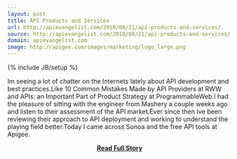 ```yaml
---
layout: post
title: API Products and Services
url: http://apievangelist.com/2010/08/21/api-products-and-services/
source: http://apievangelist.com/2010/08/21/api-products-and-services/
domain: apievangelist.com
image: http://apigee.com/images/marketing/logo_large.png
---
```

{% include JB/setup %}<p>Im seeing a lot of chatter on the Internets lately about API development and best practices.Like 10 Common Mistakes Made by API Providers at RWW and APIs: an Important Part of Product Strategy at ProgrammableWeb.I had the pleasure of sitting with the engineer from Mashery a couple weeks ago and listen to their assessment of the API market.Ever since then Ive been reviewing their approach to API deployment and working to understand the playing field better.Today I came across Sonoa and the free API tools at Apigee.</p>
<center><p><a href="http://apievangelist.com/2010/08/21/api-products-and-services/" style='padding:25px; font-sze:18px; font-weight: bold;'>Read Full Story</a></p></center>
